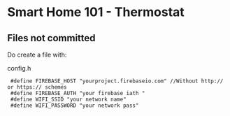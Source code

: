 # Smart Home 101 - Thermostat


## Files **not committed**

Do create a file with:

config.h

     #define FIREBASE_HOST "yourproject.firebaseio.com" //Without http:// or https:// schemes
     #define FIREBASE_AUTH "your firebase iath "
     #define WIFI_SSID "your network name"
     #define WIFI_PASSWORD "your network pass"

